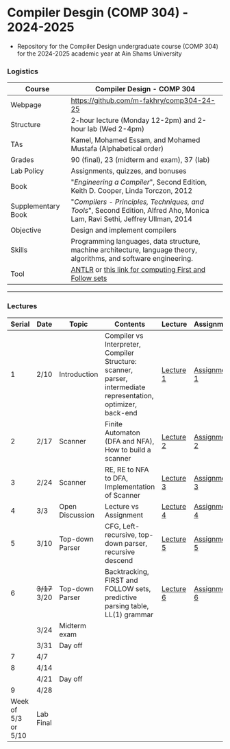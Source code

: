 # Compiler Desgin (COMP 304) - 2024-2025

- Repository for the Compiler Design undergraduate course (COMP 304) for the 2024-2025 academic year at Ain Shams University

### Logistics

Course | Compiler Design - COMP 304
---|----
Webpage| https://github.com/m-fakhry/comp304-24-25
Structure | 2-hour lecture (Monday 12-2pm) and 2-hour lab (Wed 2-4pm)
TAs | Kamel, Mohamed Essam, and Mohamed Mustafa (Alphabetical order)
Grades | 90 (final), 23 (midterm and exam), 37 (lab)
Lab Policy| Assignments, quizzes, and bonuses
Book | "_Engineering a Compiler_", Second Edition, Keith D. Cooper, Linda Torczon, 2012
Supplementary Book|"_Compilers - Principles, Techniques, and Tools_", Second Edition, Alfred Aho, Monica Lam, Ravi Sethi, Jeffrey Ullman, 2014 
Objective | Design and implement compilers
Skills | Programming languages, data structure, machine architecture, language theory, algorithms, and software engineering.
Tool |  [ANTLR](https://www.antlr.org/)  or [this link for computing First and Follow sets](https://www.usna.edu/Users/cs/wcbrown/courses/Su20SI413/firstFollowPredict/ffp.html)

---

### Lectures

Serial| Date |Topic | Contents | Lecture | Assignment
---|---|---|---|---|---
1| 2/10 | Introduction |Compiler vs Interpreter, Compiler Structure: scanner, parser, intermediate representation, optimizer, back-end  | [Lecture 1](Lectures/lec1.md) | [Assignment 1](Assignments/assign1.md)
2| 2/17|Scanner|Finite Automaton (DFA and NFA), How to build a scanner|[Lecture 2](Lectures/lec2.md) | [Assignment 2](Assignments/assign2.md)
3| 2/24|Scanner|RE, RE to NFA to DFA, Implementation of Scanner|[Lecture 3](Lectures/lec3.md) | [Assignment 3](Assignments/assign3.md)
4|3/3|Open Discussion|Lecture vs Assignment|[Lecture 4](Lectures/lec4.md) | [Assignment 4](Assignments/assign4.md)
5|3/10|Top-down Parser|CFG, Left-recursive, top-down parser, recursive descend|[Lecture 5](Lectures/lec5.md) | [Assignment 5](Assignments/assign5.md)
6| <s>3/17</s> 3/20|Top-down Parser|Backtracking, FIRST and FOLLOW sets, predictive parsing table, LL(1) grammar |[Lecture 6](Lectures/lec6.md)|[Assignment 6](Assignments/assign6.md)
&#65279;|3/24|Midterm exam|||
&#65279;|3/31|Day off|||
7| 4/7||||
8| 4/14||||
&#65279;| 4/21|Day off|||
9| 4/28||||
Week of 5/3 or 5/10|Lab Final|||

